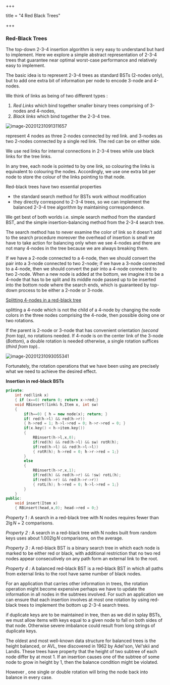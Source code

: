 +++

title = "4 Red Black Trees"

+++

### Red-Black Trees

The top-down 2-3-4 insertion algorithm is very easy to understand but hard to implement. Here we explore a simple abstract representation of 2-3-4 trees that guarantee near optimal worst-case performance and relatively easy to implement.

The basic idea is to represent 2-3-4 trees as standard BSTs (2-nodes only), but to add one extra bit of information per node to encode 3-node and 4-nodes.

We think of links as being of two different types :

1. *Red Links* which bind together smaller binary trees comprising of 3-nodes and 4-nodes,
2. *Black links* which bind together the 2-3-4 tree.

![image-20201231091311657](/4_Red_Black_Trees.assets/image-20201231091311657.png)

represent 4 nodes as three 2-nodes connected by red link. and 3-nodes as two 2-nodes connected by a single red link. The red can be on either side.

We use red links for internal connections in 2-3-4 trees while use black links for the tree links.

In any tree, each node is pointed to by one link, so colouring the links is equivalent to colouring the nodes. Accordingly, we use one extra bit per node to store the colour of the links pointing to that node.



Red-black trees have two essential properties

- the standard search method for BSTs work without modification
- they directly correspond to 2-3-4 trees, so we can implement the balanced 2-3-4 tree algorithm by maintaining correspondence.

We get best of both worlds i.e. simple search method from the standard BST, and the simple insertion-balancing method from the 2-3-4 search tree.

The search method has to never examine the color of link so it doesn't add to the search procedure moreover the overhead of insertion is small we have to take action for balancing only when we see 4-nodes and there are not many 4-nodes in the tree because we are always breaking them.

If we have a 2-node connected to a 4-node, then we should convert the pair into a 3-node connected to two 2-node; if we have a 3-node connected to a 4-node, then we should convert the pair into a 4-node connected to two 2-node. When a new node is added at the bottom, we imagine it to be a 4-node that has to be split and its middle node passed up to be inserted into the bottom node where the search ends, which is guaranteed by top-down process to be either a 2-node or 3-node.

<u>Splitting 4-nodes in a red-black tree</u>

splitting a 4-node which is not the child of a 4-node by changing the node colors in the three nodes comprising the 4-node, then possible doing one or two rotations.

If the parent is 2-node or 3-node that has convenient orientation *(second from top)*, no rotations needed. If 4-node is on the center link of the 3-node (*Bottom*), a double rotation is needed otherwise, a single rotation suffices (*third from top*)..

![image-20201231093055341](/4_Red_Black_Trees.assets/image-20201231093055341.png)

Fortunately, the rotation operations that we have been using are precisely what we need to achieve the desired effect.

**Insertion in red-black BSTs**

````c++
private:
	int red(link x)
    { if (x==0) return 0; return x->red;}
	void RBinsert(link& h,Item x, int sw)
    {
        if(h==0) { h = new node(x); return; }
        if( red(h->l) && red(h->r))
        { h->red = 1; h->l->red = 0; h->r->red = 0; }
        if(x.key() < h->item.key())
        {
            RBinsert(h->l,x,0);
            if(red(h) && red(h->l) && sw) rotR(h);
            if(red(h->l) && red(h->l->l))
            { rotR(h); h->red = 0; h->r->red = 1;}
        }
        else
        {
            RBinsert(h->r,x,1);
            if(red(h) && red(h->r) && !sw) rotL(h);
            if(red(h->r) && red(h->r->r))
            { rotL(h); h->red = 0; h->l->red = 1;}
        }
    }
public:
	void insert(Item x)
    { RBinsert(head,x,0); head->red = 0;}
````

*Property 1 :* A search in a red-black tree with N nodes requires fewer than $2\lg N +2$ comparisons.

*Property 2 :* A search in a red-black tree with N nodes built from random keys uses about $1.002 \lg N$ comparisons, on the average.

*Property 3 :* A red-black BST is a binary search tree in which each node is marked to be either red or black, with additional restriction that no two red nodes appear consecutively on any path form an external link to the root.

*Property 4 :* A balanced red-black BST is a red-black BST in which all paths from external links to the root have same number of black nodes.

For an application that carries other information in trees, the rotation operation might become expensive perhaps we have to update the information in all nodes in the subtrees involved. For such an application we can ensure that each insertion involves at most one rotation by using red-black trees to implement the bottom up 2-3-4 search trees.

if duplicate keys are to be maintained in tree, then as we did in splay BSTs, we must allow items with keys equal to a given node to fall on both sides of that node. Otherwise severe imbalance could result from long strings of duplicate keys.

The oldest and most well-known data structure for balanced trees is the height balanced, or AVL, tree discovered in 1962 by Adel'son, Vel'skii and Landis. These trees have property that the height of two subtree of each node differ by at most 1. If an insertion causes one of the subtree of some node to grow in height by 1, then the balance condition might be violated.

However , one single or double rotation will bring the node back into balance in every case.